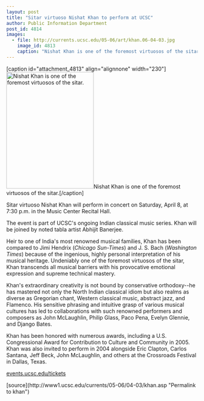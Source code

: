 ```yaml
---
layout: post
title: "Sitar virtuoso Nishat Khan to perform at UCSC"
author: Public Information Department
post_id: 4814
images:
  - file: http://currents.ucsc.edu/05-06/art/khan.06-04-03.jpg
    image_id: 4813
    caption: "Nishat Khan is one of the foremost virtuosos of the sitar."
---
```


[caption id="attachment_4813" align="alignnone" width="230"]<a href="http://localhost/mysite/wp-content/uploads/2006/04/khan.06-04-03.jpg"><img class="size-full wp-image-4813" src="http://localhost/mysite/wp-content/uploads/2006/04/khan.06-04-03.jpg" alt="Nishat Khan is one of the foremost virtuosos of the sitar." width="230" height="307" /></a>Nishat Khan is one of the foremost virtuosos of the sitar.[/caption]
<a name="content" id="content"></a>
<p>
  Sitar virtuoso Nishat Khan will perform in concert on Saturday, April 8, at 7:30 p.m. in the Music Center Recital Hall.
</p>
<p>
  The event is part of UCSC's ongoing Indian classical music series. Khan will be joined by noted tabla artist Abhijit Banerjee.
</p>
<p>
  Heir to one of India's most renowned musical families, Khan has been compared to Jimi Hendrix (<i>Chicago Sun-Times</i>) and J. S. Bach (<i>Washington Times</i>) because of the ingenious, highly personal interpretation of his musical heritage. Undeniably one of the foremost virtuosos of the sitar, Khan transcends all musical barriers with his provocative emotional expression and supreme technical mastery.
</p>
<p>
  Khan's extraordinary creativity is not bound by conservative orthodoxy--he has mastered not only the North Indian classical idiom but also realms as diverse as Gregorian chant, Western classical music, abstract jazz, and Flamenco. His sensitive phrasing and intuitive grasp of various musical cultures has led to collaborations with such renowned performers and composers as John McLaughlin, Philip Glass, Paco Pena, Evelyn Glennie, and Django Bates.
</p>
<p>
  Khan has been honored with numerous awards, including a U.S. Congressional Award for Contribution to Culture and Community in 2005. Khan was also invited to perform in 2004 alongside Eric Clapton, Carlos Santana, Jeff Beck, John McLaughlin, and others at the Crossroads Festival in Dallas, Texas.
</p><a href="http://events.ucsc.edu/tickets">events.ucsc.edu/tickets</a>
<form>
  <input name="t1" size="-1" type="hidden">
</form>




</p>
[source](http://www1.ucsc.edu/currents/05-06/04-03/khan.asp "Permalink to khan")
